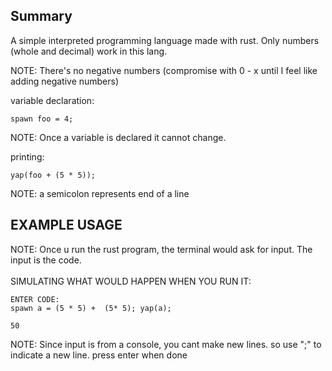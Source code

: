<h2>Summary</h2>
A simple interpreted programming language made with rust.
Only numbers (whole and decimal) work in this lang. 

NOTE: There's no negative numbers (compromise with 0 - x until I feel like adding negative numbers)

variable declaration:
```
spawn foo = 4;
```
NOTE: Once a variable is declared it cannot change.

printing:
```
yap(foo + (5 * 5));
```
NOTE: a semicolon represents end of a line
<H2>EXAMPLE USAGE</h2>
NOTE: Once u run the rust program, the terminal would ask for input. The input is the code. 
<BR></BR>SIMULATING WHAT WOULD HAPPEN WHEN YOU RUN IT:

```
ENTER CODE:
spawn a = (5 * 5) +  (5* 5); yap(a);

50
```
NOTE: Since input is from a console, you cant make new lines. so use ";" to indicate a new line. press enter when done
